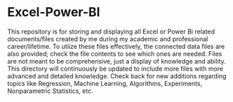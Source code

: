 # Excel-Power-BI
This repository is for storing and displaying all Excel or Power Bi related documents/files created by me during my academic and professional career/lifetime. To utiize these files effectively, the connected data files are also provided; check the file contents to see which ones are needed. Files are not meant to be comprehensive, just a display of knowledge and ability. This directory will continuously be updated to include more files with more advanced and detailed knowledge. Check back for new additions regarding topics like Regression, Machine Learning, Algorithms, Experiments, Nonparametric Statistics, etc.
